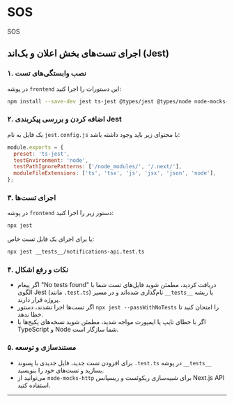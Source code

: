 # SOS
SOS

## اجرای تست‌های بخش اعلان و بک‌اند (Jest)

### ۱. نصب وابستگی‌های تست

در پوشه `frontend` این دستورات را اجرا کنید:

```bash
npm install --save-dev jest ts-jest @types/jest @types/node node-mocks-http
```

### ۲. اضافه کردن و بررسی پیکربندی Jest

یک فایل به نام `jest.config.js` با محتوای زیر باید وجود داشته باشد:

```js
module.exports = {
  preset: 'ts-jest',
  testEnvironment: 'node',
  testPathIgnorePatterns: ['/node_modules/', '/.next/'],
  moduleFileExtensions: ['ts', 'tsx', 'js', 'jsx', 'json', 'node'],
};
```

### ۳. اجرای تست‌ها

در پوشه `frontend` دستور زیر را اجرا کنید:

```bash
npx jest
```
یا برای اجرای یک فایل تست خاص:
```bash
npx jest __tests__/notifications-api.test.ts
```

### ۴. نکات و رفع اشکال
- اگر پیغام "No tests found" دریافت کردید، مطمئن شوید فایل‌های تست شما با الگوی Jest (مانند `.test.ts`) نام‌گذاری شده‌اند و در مسیر `__tests__` یا ریشه پروژه قرار دارند.
- اگر تست‌ها اجرا نشدند، دستور `npx jest --passWithNoTests` را امتحان کنید تا خطا ندهد.
- اگر با خطای تایپ یا ایمپورت مواجه شدید، مطمئن شوید نسخه‌های پکیج‌ها با TypeScript و Node شما سازگار است.

### ۵. مستندسازی و توسعه
- برای افزودن تست جدید، فایل جدیدی با پسوند `.test.ts` در پوشه `__tests__` بسازید و تست‌های خود را بنویسید.
- می‌توانید از `node-mocks-http` برای شبیه‌سازی ریکوئست و ریسپانس Next.js API استفاده کنید.

---
